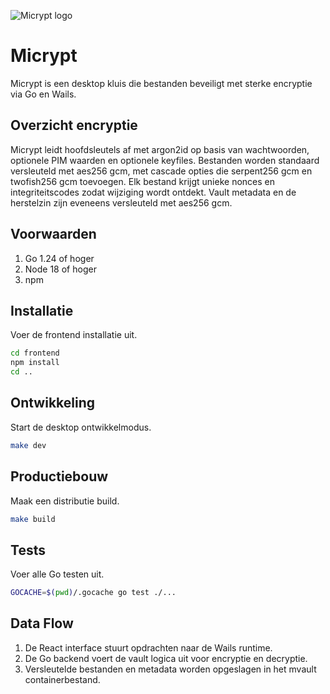![Micrypt logo](build/appicon.png)

# Micrypt

Micrypt is een desktop kluis die bestanden beveiligt met sterke encryptie via Go en Wails.

## Overzicht encryptie

Micrypt leidt hoofdsleutels af met argon2id op basis van wachtwoorden, optionele PIM waarden en optionele keyfiles. Bestanden worden standaard versleuteld met aes256 gcm, met cascade opties die serpent256 gcm en twofish256 gcm toevoegen. Elk bestand krijgt unieke nonces en integriteitscodes zodat wijziging wordt ontdekt. Vault metadata en de herstelzin zijn eveneens versleuteld met aes256 gcm.

## Voorwaarden

1. Go 1.24 of hoger
2. Node 18 of hoger
3. npm

## Installatie

Voer de frontend installatie uit.

```sh
cd frontend
npm install
cd ..
```

## Ontwikkeling

Start de desktop ontwikkelmodus.

```sh
make dev
```

## Productiebouw

Maak een distributie build.

```sh
make build
```

## Tests

Voer alle Go testen uit.

```sh
GOCACHE=$(pwd)/.gocache go test ./...
```

## Data Flow

1. De React interface stuurt opdrachten naar de Wails runtime.
2. De Go backend voert de vault logica uit voor encryptie en decryptie.
3. Versleutelde bestanden en metadata worden opgeslagen in het mvault containerbestand.
